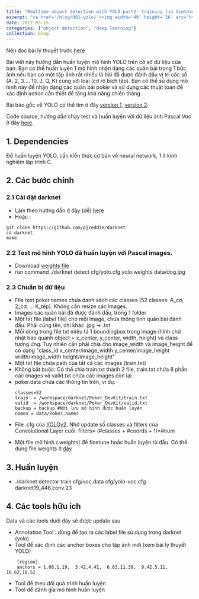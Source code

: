 ```yaml
---
title: "Realtime object detection with YOLO part2: training [in Vietnamese]"
excerpt: "<a href='/blog/001-yolo/'><img width='49' height='26' src='https://pjreddie.com/media/image/yologo_2.png'></a> Train YOLO model to identify  poker cards."
date: 2017-03-15
categories: ["object detection", "deep learning"]
collection: blog
---
```


Nên đọc bài lý thuyết trước [here](https://nhuvan.github.io/blog/001-yolo/)  

Bài viết này hướng dẫn huấn luyện mô hình YOLO trên cở sở dư liệu của bạn. Bạn có thể huấn luyện 1 mô hình nhận dạng các quân bài trong 1 bức ảnh nếu bạn có một tập ảnh rất nhiều lá bài đã được đánh dấu vị trí các số (A, 2, 3 ... 10, J, Q, K) cùng với loại (cơ rô bích tép). Bạn có thể sủ dụng mô hình này để nhận dạng các quân bài poker và sử dụng các thuật toán để xác định action cần thiết để tăng khả năng chiến thắng.

Bài báo gốc về YOLO có thể  tìm ở đây [version 1](https://arxiv.org/pdf/1506.02640.pdf), [version 2](https://arxiv.org/pdf/1612.08242.pdf).

Code source, hướng dẫn chạy test và huấn luyện với dữ liệu ảnh Pascal Voc ở đây [here](http://pjreddie.com/darknet/yolo/).


## 1. Dependencies

Để huấn luyện YOLO, cần kiến thức cơ bản về  neural network, 1 ít kinh nghiệm lập trình C. 

## 2. Các bước chính

### 2.1 Cài đặt darknet
+ Làm theo hướng dẫn ở đây (dễ) [here](https://pjreddie.com/darknet/install/)
+ Hoặc :
```
git clone https://github.com/pjreddie/darknet
cd darknet
make
```

### 2.2 Test mô hình YOLO đă huấn luyện với Pascal images.
+ Download [weights file](https://pjreddie.com/media/files/yolo.weights)
+ run command ./darknet detect cfg/yolo.cfg yolo.weights data/dog.jpg

### 2.3 Chuẩn bị dữ liệu
+ File text poker.names chứa danh sách các classes (52 classes: A_cơ, 2_cơ, ... K_tép). Không cần resize các images.
+ Images các quân bài đã được đánh dấu, trong 1 folder
+ Một txt file (label file) cho mỗi image, chứa thông tinh quân bài đánh dấu. Phải cùng tên, chỉ khác .jpg -> .txt
+ Mỗi dòng trong file txt miêu tả 1 boundingbox trong image (hình chữ nhật bao quanh object = x_center, y_center, width, height) và class tương ứng. Tuy nhiên cần phải chia cho image_width và image_height để có dạng "class_id x_center/image_width y_center/image_height width/image_width height/image_height"
+ Một txt file chứa path của tất cả các images (train.txt)
+ Không bắt buộc: Có thể chia train.txt thành 2 file, train.txt chứa 8 phần các images và valid.txt chứa các images còn lại.
+ poker.data chứa các thông tin trên, ví dụ:
	```
	classes=52
	train  = /workspace/darknet/Poker_DevKit/train.txt
	valid  = /workspace/darknet/Poker_DevKit/valid.txt
	backup = backup #Nới lưu mô hình được huấn luyện
	names = data/Poker.names
	```
+ File .cfg của [YOLOv2](https://github.com/pjreddie/darknet/blob/master/cfg/yolo.cfg). Nhớ update số classes và filters của Convolutional Layer cuối. filters= (#classes + #coords + 1)*#num

- Một file mô hình (.weights) để finetune hoắc huấn luyện từ đầu. Có thể dùng file weights ở [đây](https://pjreddie.com/media/files/darknet19_448.conv.23)

## 3. Huấn luyện

+ ./darknet detector train cfg/voc.data cfg/yolo-voc.cfg darknet19_448.conv.23

## 4. Các tools hữu ích

Data và các tools dưới đây sẽ được update sau  

+ Annotation Tool : dùng để tạo ra các label file sủ dụng trong darknet (yolo)
+ Tool để xác định các anchor boxes cho tập ảnh mới (xem bài lý thuyết YOLO)
```
	[region]
	anchors = 1.08,1.19,  3.42,4.41,  6.63,11.38,  9.42,5.11,  16.62,10.52
```
+ Tool để theo dõi quá trình huấn luyện
+ Tool để đánh gía mô hình huấn luyện
